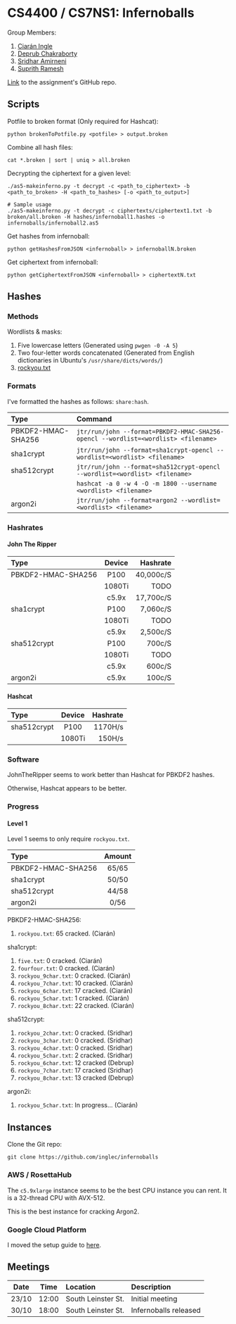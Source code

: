 # CS4400 / CS7NS1: Infernoballs

Group Members:
1. [Ciarán Ingle](https://github.com/inglec)
2. [Deprub Chakraborty](https://github.com/rupdeb)
3. [Sridhar Amirneni](https://github.com/sridharamirneni)
4. [Suprith Ramesh](https://github.com/suprithramesh)

[Link](https://github.com/sftcd/cs7ns1/tree/master/assignments/practical5) to the assignment's GitHub repo.

## Scripts

Potfile to broken format (Only required for Hashcat):
```
python brokenToPotfile.py <potfile> > output.broken
```

Combine all hash files:

```
cat *.broken | sort | uniq > all.broken
```

Decrypting the ciphertext for a given level:

```
./as5-makeinferno.py -t decrypt -c <path_to_ciphertext> -b <path_to_broken> -H <path_to_hashes> [-o <path_to_output>]

# Sample usage
./as5-makeinferno.py -t decrypt -c ciphertexts/ciphertext1.txt -b broken/all.broken -H hashes/infernoball1.hashes -o infernoballs/infernoball2.as5
```

Get hashes from infernoball:

```
python getHashesFromJSON <infernoball> > infernoballN.broken
```

Get ciphertext from infernoball:

```
python getCiphertextFromJSON <infernoball> > ciphertextN.txt
```


## Hashes

### Methods

Wordlists & masks:
1. Five lowercase letters (Generated using `pwgen -0 -A 5`)
2. Two four-letter words concatenated (Generated from English dictionaries in Ubuntu's `/usr/share/dicts/words/`)
3. [rockyou.txt](http://downloads.skullsecurity.org/passwords/rockyou.txt.bz2)

### Formats

I've formatted the hashes as follows: `share:hash`.

| Type               | Command                                                                            |
|:------------------ |:---------------------------------------------------------------------------------- |
| PBKDF2-HMAC-SHA256 | `jtr/run/john --format=PBKDF2-HMAC-SHA256-opencl --wordlist=<wordlist> <filename>` |
| sha1crypt          | `jtr/run/john --format=sha1crypt-opencl --wordlist=<wordlist> <filename>`          |
| sha512crypt        | `jtr/run/john --format=sha512crypt-opencl --wordlist=<wordlist> <filename>`        |
|                    | `hashcat -a 0 -w 4 -O -m 1800 --username <wordlist> <filename>`                    |
| argon2i            | `jtr/run/john --format=argon2 --wordlist=<wordlist> <filename>`                    |

### Hashrates

#### John The Ripper

| Type               | Device | Hashrate  |
|:------------------ |:------:| ---------:|
| PBKDF2-HMAC-SHA256 | P100   | 40,000c/S |
|                    | 1080Ti | TODO      |
|                    | c5.9x  | 17,700c/S |
| sha1crypt          | P100   | 7,060c/S  |
|                    | 1080Ti | TODO      |
|                    | c5.9x  | 2,500c/S  |
| sha512crypt        | P100   | 700c/S    |
|                    | 1080Ti | TODO      |
|                    | c5.9x  | 600c/S    |
| argon2i            | c5.9x  | 100c/S    |

#### Hashcat

| Type        | Device | Hashrate |
|:----------- |:------:| --------:|
| sha512crypt | P100   | 1170H/s  |
|             | 1080Ti | 150H/s   |

### Software

JohnTheRipper seems to work better than Hashcat for PBKDF2 hashes.

Otherwise, Hashcat appears to be better.

### Progress

#### Level 1

Level 1 seems to only require `rockyou.txt`.

| Type               | Amount  |
|:------------------ |:-------:|
| PBKDF2-HMAC-SHA256 | 65/65   |
| sha1crypt          | 50/50   |
| sha512crypt        | 44/58   |
| argon2i            | 0/56    |

PBKDF2-HMAC-SHA256:

1. `rockyou.txt`: 65 cracked. (Ciarán)

sha1crypt:

1. `five.txt`: 0 cracked. (Ciarán)
2. `fourfour.txt`: 0 cracked. (Ciarán)
3. `rockyou_9char.txt`: 0 cracked. (Ciarán)
4. `rockyou_7char.txt`: 10 cracked. (Ciarán)
5. `rockyou_6char.txt`: 17 cracked. (Ciarán)
6. `rockyou_5char.txt`: 1 cracked. (Ciarán)
7. `rockyou_8char.txt`: 22 cracked. (Ciarán)

sha512crypt:

1. `rockyou_2char.txt`: 0 cracked. (Sridhar)
2. `rockyou_3char.txt`: 0 cracked. (Sridhar)
3. `rockyou_4char.txt`: 0 cracked. (Sridhar)
4. `rockyou_5char.txt`: 2 cracked. (Sridhar)
5. `rockyou_6char.txt`: 12 cracked (Debrup)
6. `rockyou_7char.txt`: 17 cracked (Sridhar)
7. `rockyou_8char.txt`: 13 cracked (Debrup)

argon2i:
1. `rockyou_5char.txt`: In progress... (Ciarán)

## Instances

Clone the Git repo:

```
git clone https://github.com/inglec/infernoballs
```

### AWS / RosettaHub

The `c5.9xlarge` instance seems to be the best CPU instance you can rent. It is a 32-thread CPU with AVX-512.

This is the best instance for cracking Argon2.

### Google Cloud Platform

I moved the setup guide to [here](https://github.com/inglec/Google-Cloud-Cracking-Setup).

## Meetings

| Date  | Time  | Location           | Description           |
|:-----:|:-----:|:------------------ |:--------------------- |
| 23/10 | 12:00 | South Leinster St. | Initial meeting       |
| 30/10 | 18:00 | South Leinster St. | Infernoballs released |
